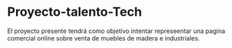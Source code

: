 # Proyecto-talento-Tech
El proyecto presente tendrá como objetivo intentar represeentar una pagina comercial online sobre venta de muebles de madera e industriales.